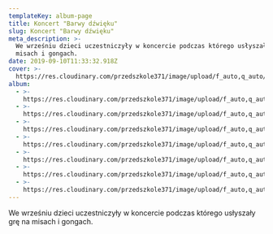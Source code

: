 ```yaml
---
templateKey: album-page
title: Koncert "Barwy dźwięku"
slug: Koncert "Barwy dźwięku"
meta_description: >-
  We wrześniu dzieci uczestniczyły w koncercie podczas którego usłyszały grę na
  misach i gongach.
date: 2019-09-10T11:33:32.918Z
cover: >-
  https://res.cloudinary.com/przedszkole371/image/upload/f_auto,q_auto/c_fill,w_1200/v1573666364/Albumy%20zdj%C4%99%C4%87/2019/Koncert%20%22Barwy%20d%C5%BAwi%C4%99ku%22/vcduvm4qyjordgnyi9ml.jpg
album:
  - >-
    https://res.cloudinary.com/przedszkole371/image/upload/f_auto,q_auto/c_fill,w_1200/v1573666366/Albumy%20zdj%C4%99%C4%87/2019/Koncert%20%22Barwy%20d%C5%BAwi%C4%99ku%22/q7vf1bw3gzfebgzuuua6.jpg
  - >-
    https://res.cloudinary.com/przedszkole371/image/upload/f_auto,q_auto/c_fill,w_1200/v1573666366/Albumy%20zdj%C4%99%C4%87/2019/Koncert%20%22Barwy%20d%C5%BAwi%C4%99ku%22/adomr1qsnaucyotxxn7z.jpg
  - >-
    https://res.cloudinary.com/przedszkole371/image/upload/f_auto,q_auto/c_fill,w_1200/v1573666365/Albumy%20zdj%C4%99%C4%87/2019/Koncert%20%22Barwy%20d%C5%BAwi%C4%99ku%22/pdcua4flmezzopakjpkb.jpg
  - >-
    https://res.cloudinary.com/przedszkole371/image/upload/f_auto,q_auto/c_fill,w_1200/v1573666364/Albumy%20zdj%C4%99%C4%87/2019/Koncert%20%22Barwy%20d%C5%BAwi%C4%99ku%22/vcduvm4qyjordgnyi9ml.jpg
  - >-
    https://res.cloudinary.com/przedszkole371/image/upload/f_auto,q_auto/c_fill,w_1200/v1573666364/Albumy%20zdj%C4%99%C4%87/2019/Koncert%20%22Barwy%20d%C5%BAwi%C4%99ku%22/py9amoxqzyxk4r6nzejx.jpg
  - >-
    https://res.cloudinary.com/przedszkole371/image/upload/f_auto,q_auto/c_fill,w_1200/v1573666364/Albumy%20zdj%C4%99%C4%87/2019/Koncert%20%22Barwy%20d%C5%BAwi%C4%99ku%22/yu8og50shzth9ubtkied.jpg
  - >-
    https://res.cloudinary.com/przedszkole371/image/upload/f_auto,q_auto/c_fill,w_1200/v1573666364/Albumy%20zdj%C4%99%C4%87/2019/Koncert%20%22Barwy%20d%C5%BAwi%C4%99ku%22/cdrya1lw9c5qslcwiqef.jpg
---
```

We wrześniu dzieci uczestniczyły w koncercie podczas którego usłyszały grę na misach i gongach.
